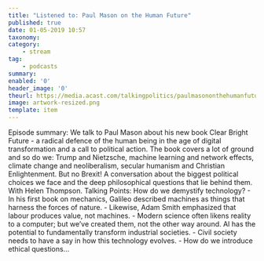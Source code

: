 ```yaml
---
title: "Listened to: Paul Mason on the Human Future"
published: true
date: 01-05-2019 10:57
taxonomy:
category:
	- stream
tag:
	- podcasts
summary:
enabled: '0'
header_image: '0'
theurl: https://media.acast.com/talkingpolitics/paulmasononthehumanfuture/media.mp3
image: artwork-resized.png
template: item
---
```

 
Episode summary: We talk to Paul Mason about his new book Clear Bright Future - a radical defence of the human being in the age of digital transformation and a call to political action. The book covers a lot of ground and so do we: Trump and Nietzsche, machine learning and network effects, climate change and neoliberalism, secular humanism and Christian Enlightenment. But no Brexit! A conversation about the biggest political choices we face and the deep philosophical questions that lie behind them. With Helen Thompson. Talking Points: How do we demystify technology? - In his first book on mechanics, Galileo described machines as things that harness the forces of nature. - Likewise, Adam Smith emphasized that labour produces value, not machines. - Modern science often likens reality to a computer; but we’ve created them, not the other way around. AI has the potential to fundamentally transform industrial societies. - Civil society needs to have a say in how this technology evolves. - How do we introduce ethical questions…
